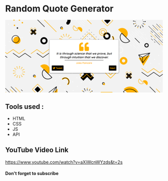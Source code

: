 # Random Quote Generator

<p align="center">
  <img src="app.png">
</p>

## Tools used : 
- HTML
- CSS
- JS
- API

## YouTube Video Link
https://www.youtube.com/watch?v=aXiWcnWYzds&t=2s

#### Don't forget to subscribe 
